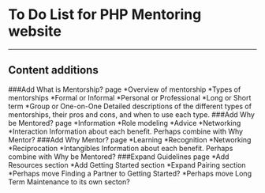 To Do List for PHP Mentoring website
====================================
------------------------------------
Content additions
-----------------
###Add What is Mentorship? page
*Overview of mentorship
*Types of mentorships
    *Formal or Informal
    *Personal or Professional
    *Long or Short term
    *Group or One-on-One
Detailed descriptions of the different types of mentorships, their pros and cons, and when to use each type.
###Add Why be Mentored? page
*Information
*Role modeling
*Advice
*Networking
*Interaction
Information about each benefit. Perhaps combine with Why Mentor?
###Add Why Mentor? page
*Learning
*Recognition
*Networking
*Reciprocation
*Intangibles
Information about each benefit. Perhaps combine with Why be Mentored?
###Expand Guidelines page
*Add Resources section
*Add Getting Started section
*Expand Pairing section
    *Perhaps move Finding a Partner to Getting Started?
    *Perhaps move Long Term Maintenance to its own secton?